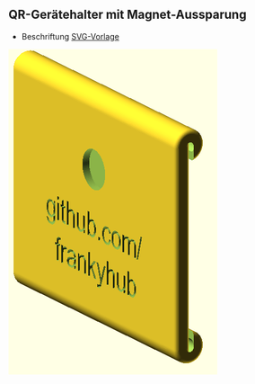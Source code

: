 ## QR-Gerätehalter mit Magnet-Aussparung

- Beschriftung [SVG-Vorlage](https://github.com/frankyhub/openscad-Beispiele/blob/master/035%20QR-Geraetehalter_Magnet/QR-Code-Geraete_Infos.svg)

![image](https://github.com/frankyhub/openscad-Beispiele/blob/master/035%20QR-Geraetehalter_Magnet/035%20QR_Halter_MagnetV1.png)
